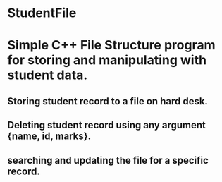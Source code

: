 # StudentFile
# Simple C++ File Structure program for storing and manipulating with student data.

## Storing student record to a file on hard desk.
## Deleting student record using any argument {name, id, marks}.
## searching and updating the file for a specific record.
